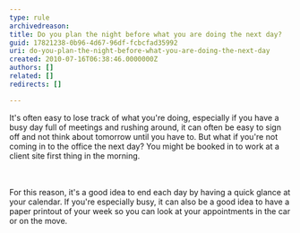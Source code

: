 ```yaml
---
type: rule
archivedreason: 
title: Do you plan the night before what you are doing the next day?
guid: 17821238-0b96-4d67-96df-fcbcfad35992
uri: do-you-plan-the-night-before-what-you-are-doing-the-next-day
created: 2010-07-16T06:38:46.0000000Z
authors: []
related: []
redirects: []

---
```



It's often easy to lose track of what you're doing, especially if you have a busy day full of meetings and rushing around, it can often be easy to sign off and not think about tomorrow until you have to. But what if you're not coming in to the office the next day? You might be booked in to work at a client site first thing in the morning.

<br><excerpt class='endintro'></excerpt><br>
For this reason, it's a good idea to end each day by having a quick glance at your calendar. If you're especially busy, it can also be a good idea to have a paper printout of your week so you can look at your appointments in the car or on the move.



